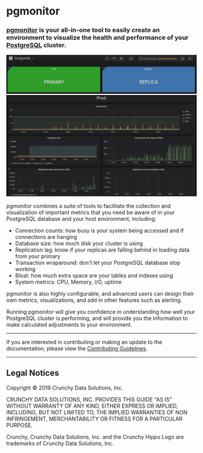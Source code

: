 # pgmonitor

### [pgmonitor](https://github.com/CrunchyData/pgmonitor) is your all-in-one tool to easily create an environment to visualize the health and performance of your [PostgreSQL](http://www.postgresql.org/) cluster.

![pgmonitor](hugo/static/images/pgmonitor_top_level.png)
![pgmonitor](hugo/static/images/pgmonitor_pgdetails.png)

pgmonitor combines a suite of tools to facilitate the collection and visualization of important metrics that you need be aware of in your PostgreSQL database and your host environment, including:

- Connection counts: how busy is your system being accessed and if connections are hanging
- Database size: how much disk your cluster is using
- Replication lag: know if your replicas are falling behind in loading data from your primary
- Transaction wraparound: don't let your PostgreSQL database stop working
- Bloat: how much extra space are your tables and indexes using
- System metrics: CPU, Memory, I/O, uptime

pgmonitor is also highly configurable, and advanced users can design their own metrics, visualizations, and add in other features such as alerting.

Running pgmonitor will give you confidence in understanding how well your PostgreSQL cluster is performing, and will provide you the information to make calculated adjustments to your environment.

---

If you are interested in contributing or making an update to the documentation,
please view the
[Contributing Guidelines](https://crunchydata.github.io/pgmonitor/contributing/).

---

## Legal Notices

Copyright © 2019 Crunchy Data Solutions, Inc.

CRUNCHY DATA SOLUTIONS, INC. PROVIDES THIS GUIDE "AS IS" WITHOUT WARRANTY OF ANY KIND, EITHER EXPRESS OR IMPLIED, INCLUDING, BUT NOT LIMITED TO, THE IMPLIED WARRANTIES OF NON INFRINGEMENT, MERCHANTABILITY OR FITNESS FOR A PARTICULAR PURPOSE.

Crunchy, Crunchy Data Solutions, Inc. and the Crunchy Hippo Logo are trademarks of Crunchy Data Solutions, Inc.
